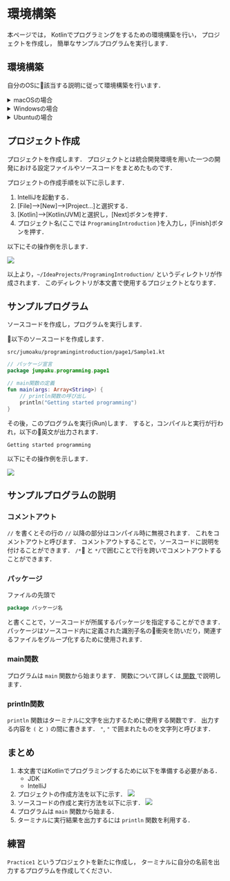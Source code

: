 # 環境構築

本ページでは，
Kotlinでプログラミングをするための環境構築を行い，
プロジェクトを作成し，
簡単なサンプルプログラムを実行します．

## 環境構築

自分のOSに該当する説明に従って環境構築を行います．
<details><summary>macOSの場合</summary><div>

### Homebrew

ターミナルを起動して以下を実行し，Homebrewをインストールする．
```sh
/usr/bin/ruby -e "$(curl -fsSL https://raw.githubusercontent.com/Homebrew/install/master/install)"
```

### Java

ターミナルで以下を実行し，Javaをインストールする．
```sh
brew cask install java
```

### IntelliJ IDEA CE

以下のリンクからIntelliJ IDEAのCommunityエディションをダウンロードします．
[https://www.jetbrains.com/idea/](https://www.jetbrains.com/idea/)

その後，`/Application` ディレクトリにコピーしてアプリを起動し，指示に従ってセットアップします．

HomebrewはmacOSのパッケージマネージャの一つで，アプリケーションの管理をするためのプログラムです．
Javaはプログラミング言語の一つで，Kotlinを利用するために必要となります．
IntelliJは統合開発環境の一つで，プログラミングをするためのアプリケーションです．
</div></details>

<details><summary>Windowsの場合</summary><div>
</div></details>

<details><summary>Ubuntuの場合</summary><div>

### Java

端末を起動して以下を実行し，Javaをインストールします．
```sh
sudo apt install default-jdk
```

### IntelliJ IDEA CE

以下のリンクからIntelliJ IDEAのCommunityエディションをダウンロードします．

[https://www.jetbrains.com/idea/](https://www.jetbrains.com/idea/)

その後，ダウンロードしたファイルを展開し，`bin/idea.sh`を起動し，指示に従ってセットアップします．

Javaはプログラミング言語の一つで，Kotlinを利用するために必要となります．
IntelliJは統合開発環境の一つで，プログラミングをするためのアプリケーションです．
</div></details>

## プロジェクト作成

プロジェクトを作成します．
プロジェクトとは統合開発環境を用いた一つの開発における設定ファイルやソースコードをまとめたものです．

プロジェクトの作成手順を以下に示します．

1. IntelliJを起動する．
1. [File]-->[New]-->[Project...]と選択する．
1. [Kotlin]-->[Kotlin/JVM]と選択し，[Next]ボタンを押す．
1. プロジェクト名(ここでは `ProgramingIntroduction` )を入力し，[Finish]ボタンを押す．

以下にその操作例を示します．

[![](https://img.youtube.com/vi/BV8Xa2nfn3c/0.jpg)](https://www.youtube.com/watch?v=BV8Xa2nfn3c)

以上より，`~/IdeaProjects/ProgramingIntroduction/` というディレクトリが作成されます．
このディレクトリが本文書で使用するプロジェクトとなります．

## サンプルプログラム

ソースコードを作成し，プログラムを実行します．

以下のソースコードを作成します．

`src/jumoaku/programingintroduction/page1/Sample1.kt`
```kt
// パッケージ宣言
package jumpaku.programming.page1

// main関数の定義
fun main(args: Array<String>) {
    // println関数の呼び出し
    println("Getting started programming")
}
```

その後，このプログラムを実行(Run)します．
すると，コンパイルと実行が行われ，以下の英文が出力されます．
```
Getting started programming
```

以下にその操作例を示します．

[![](https://img.youtube.com/vi/-TVzzuHAdcg/0.jpg)](https://www.youtube.com/watch?v=-TVzzuHAdcg)

## サンプルプログラムの説明

### コメントアウト

`//` を書くとその行の `//` 以降の部分はコンパイル時に無視されます．
これをコメントアウトと呼びます．
コメントアウトすることで，ソースコードに説明を付けることができます．
`/*` と `*/`で囲むことで行を跨いでコメントアウトすることができます．

### パッケージ

ファイルの先頭で
```kt
package パッケージ名
```
と書くことで，ソースコードが所属するパッケージを指定することができます．
パッケージはソースコード内に定義された識別子名の衝突を防いだり，関連するファイルをグループ化するために使用されます．

### main関数

プログラムは `main` 関数から始まります．
関数について詳しくは[ 関数 ](Functions.md)で説明します．

### println関数

`println` 関数はターミナルに文字を出力するために使用する関数です．
出力する内容を `(` と `)` の間に書きます．
`"`, `"` で囲まれたものを文字列と呼びます．

## まとめ

1. 本文書ではKotlinでプログラミングするために以下を準備する必要がある．
    * JDK
    * IntelliJ
1. プロジェクトの作成方法を以下に示す．
[![](https://img.youtube.com/vi/BV8Xa2nfn3c/0.jpg)](https://www.youtube.com/watch?v=BV8Xa2nfn3c)
1. ソースコードの作成と実行方法を以下に示す．
[![](https://img.youtube.com/vi/-TVzzuHAdcg/0.jpg)](https://www.youtube.com/watch?v=-TVzzuHAdcg)
1. プログラムは `main` 関数から始まる．
1. ターミナルに実行結果を出力するには `println` 関数を利用する．

## 練習
`Practice1` というプロジェクトを新たに作成し，
ターミナルに自分の名前を出力するプログラムを作成してください．
